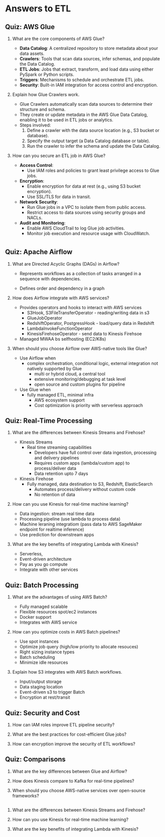 # Answers to ETL

## Quiz: AWS Glue

1. What are the core components of AWS Glue?
   
   - **Data Catalog**: A centralized repository to store metadata about your data assets.
   - **Crawlers**: Tools that scan data sources, infer schemas, and populate the Data Catalog.
   - **ETL Jobs**: Jobs that extract, transform, and load data using either PySpark or Python scripts.
   - **Triggers**: Mechanisms to schedule and orchestrate ETL jobs.
   - **Security**: Built-in IAM integration for access control and encryption.

2. Explain how Glue Crawlers work.
   
   - Glue Crawlers automatically scan data sources to determine their structure and schema.
   - They create or update metadata in the AWS Glue Data Catalog, enabling it to be used in ETL jobs or analytics.
   - Steps involved:
     1. Define a crawler with the data source location (e.g., S3 bucket or database).
     2. Specify the output target (a Data Catalog database or table).
     3. Run the crawler to infer the schema and update the Data Catalog.

3. How can you secure an ETL job in AWS Glue?
   
   - **Access Control**:
     - Use IAM roles and policies to grant least privilege access to Glue jobs.
   - **Encryption**:
     - Enable encryption for data at rest (e.g., using S3 bucket encryption).
     - Use SSL/TLS for data in transit.
   - **Network Security**:
     - Run Glue jobs in a VPC to isolate them from public access.
     - Restrict access to data sources using security groups and NACLs.
   - **Audit and Monitoring**:
     - Enable AWS CloudTrail to log Glue job activities.
     - Monitor job execution and resource usage with CloudWatch.

# 

## Quiz: Apache Airflow

1. What are Directed Acyclic Graphs (DAGs) in Airflow?
   
   - Represents workflows as a collection of tasks arranged in a sequence with dependencies.
   
   - Defines order and dependency in a graph

2. How does Airflow integrate with AWS services?
   
   - Provides  operators and hooks to interact with AWS services
     - S3Hook, S3FileTransferOperator - reading/writing data in s3
     - GlueJobOperator 
     - RedshiftOperator, PostgressHook - load/query data in Redshift
     - LambdaInvokeFunctionOperator
     - KinesisFirehoseOperator - send data to Kinesis Firehsoe
   - Managed MWAA bs selfhosting (EC2/K8s)

3. When should you choose Airflow over AWS-native tools like Glue?
   
   - Use Airflow when
     - complex orchestration, conditional logic, external integration not natively supported by Glue
       - multi or hybrid cloud, a central tool
       - extensive monitoring/debugging at task level
       - open source and custom plugins for pipeline
   - Use Glue when
     - fully managed ETL, minimal infra
       - AWS ecosystem support
       - Cost optimization is priority with serverless approach

## Quiz: Real-Time Processing

1. What are the differences between Kinesis Streams and Firehose?
   
   - Kinesis Streams
     - Real time streaming capabilities
       - Developers have full control over data ingestion, processing and delivery pipelines
       - Requires custom apps (lambda/custom app) to process/deliver data
       - Data retention upto 7 days
   - Kinesis Firehose
     - Fully managed, data destination to S3, Redshift, ElasticSearch
       - Automates process/delivery without custom code
       - No retention of data

2. How can you use Kinesis for real-time machine learning?
   
   - Data ingestion: stream real time data
   - Processing pipeline (use lambda to process data)
   - Machine leraning integratiom (pass data to AWS SageMaker endpoint for realtime inference)
   - Use prediction for downstream apps

3. What are the key benefits of integrating Lambda with Kinesis?
   
   - Serverless,
   - Event-driven architecture
   - Pay as you go compute
   - Integrate with other services

## Quiz: Batch Processing

1. What are the advantages of using AWS Batch?
   - Fully managed scalable
   - Flexible resources spot/ec2 instances
   - Docker support
   - Integrates with AWS service

2. How can you optimize costs in AWS Batch pipelines?
   - Use spot instances
   - Optimize job query (high/low priority to allocate resouces)
   - Right sizing instance types
   - Batch scheduling
   - Minimize idle resources

3. Explain how S3 integrates with AWS Batch workflows.
   - Input/output storage
   - Data staging location 
   - Event-driven s3 to trigger Batch
   - Encryption at rest/transit

## Quiz: Security and Cost

1. How can IAM roles improve ETL pipeline security?

2. What are the best practices for cost-efficient Glue jobs?

3. How can encryption improve the security of ETL workflows?

## Quiz: Comparisons

1. What are the key differences between Glue and Airflow?

2. How does Kinesis compare to Kafka for real-time pipelines?

3. When should you choose AWS-native services over open-source frameworks?

## 

1. What are the differences between Kinesis Streams and Firehose?

2. How can you use Kinesis for real-time machine learning?

3. What are the key benefits of integrating Lambda with Kinesis?
